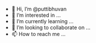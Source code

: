 - 👋 Hi, I’m @puttibhuvan
- 👀 I’m interested in ...
- 🌱 I’m currently learning ...
- 💞️ I’m looking to collaborate on ...
- 📫 How to reach me ...

<!---
puttibhuvan/puttibhuvan is a ✨ special ✨ repository because its `README.md` (this file) appears on your GitHub profile.
You can click the Preview link to take a look at your changes.
--->
